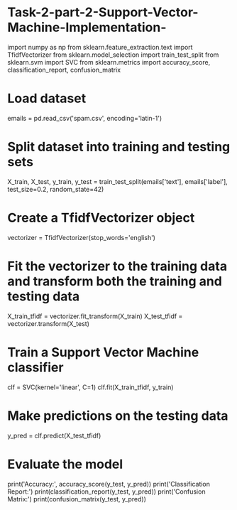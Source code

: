 # Task-2-part-2-Support-Vector-Machine-Implementation-
import numpy as np
from sklearn.feature_extraction.text import TfidfVectorizer
from sklearn.model_selection import train_test_split
from sklearn.svm import SVC
from sklearn.metrics import accuracy_score, classification_report, confusion_matrix

# Load dataset
emails = pd.read_csv('spam.csv', encoding='latin-1')

# Split dataset into training and testing sets
X_train, X_test, y_train, y_test = train_test_split(emails['text'], emails['label'], test_size=0.2, random_state=42)

# Create a TfidfVectorizer object
vectorizer = TfidfVectorizer(stop_words='english')

# Fit the vectorizer to the training data and transform both the training and testing data
X_train_tfidf = vectorizer.fit_transform(X_train)
X_test_tfidf = vectorizer.transform(X_test)

# Train a Support Vector Machine classifier
clf = SVC(kernel='linear', C=1)
clf.fit(X_train_tfidf, y_train)

# Make predictions on the testing data
y_pred = clf.predict(X_test_tfidf)

# Evaluate the model
print('Accuracy:', accuracy_score(y_test, y_pred))
print('Classification Report:')
print(classification_report(y_test, y_pred))
print('Confusion Matrix:')
print(confusion_matrix(y_test, y_pred))
